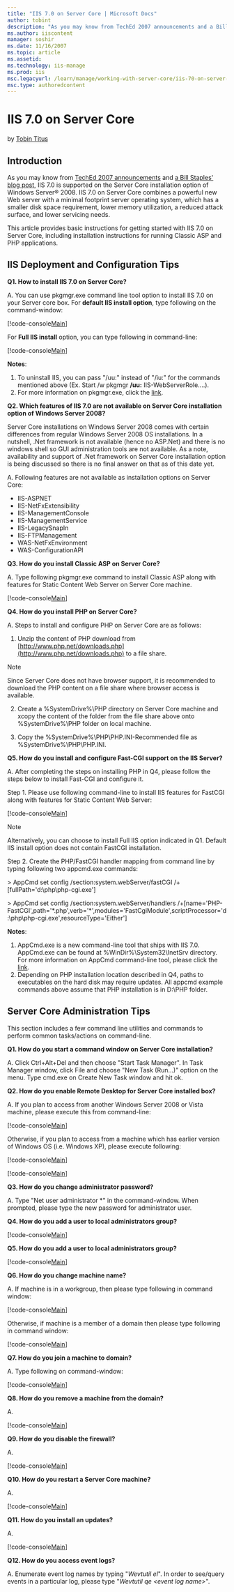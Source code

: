 ```yaml
---
title: "IIS 7.0 on Server Core | Microsoft Docs"
author: tobint
description: "As you may know from TechEd 2007 announcements and a Bill Staples' blog post , IIS 7.0 is supported on the Server Core installation option of Windows Server..."
ms.author: iiscontent
manager: soshir
ms.date: 11/16/2007
ms.topic: article
ms.assetid: 
ms.technology: iis-manage
ms.prod: iis
msc.legacyurl: /learn/manage/working-with-server-core/iis-70-on-server-core
msc.type: authoredcontent
---
```

IIS 7.0 on Server Core
====================
by [Tobin Titus](https://github.com/tobint)

## Introduction

As you may know from [TechEd 2007 announcements](https://www.microsoft.com/presspass/features/2007/jun07/06-04IIS7.mspx) and [a Bill Staples' blog post](https://blogs.iis.net/bills/archive/2007/06/04/iis7-on-server-core.aspx), IIS 7.0 is supported on the Server Core installation option of Windows Server® 2008. IIS 7.0 on Server Core combines a powerful new Web server with a minimal footprint server operating system, which has a smaller disk space requirement, lower memory utilization, a reduced attack surface, and lower servicing needs.

This article provides basic instructions for getting started with IIS 7.0 on Server Core, including installation instructions for running Classic ASP and PHP applications.

## IIS Deployment and Configuration Tips

**Q1. How to install IIS 7.0 on Server Core?**

A. You can use pkgmgr.exe command line tool option to install IIS 7.0 on your Server core box. For **default IIS install option**, type following on the command-window:


[!code-console[Main](iis-70-on-server-core/samples/sample1.cmd)]


For **Full IIS install** option, you can type following in command-line:


[!code-console[Main](iis-70-on-server-core/samples/sample2.cmd)]


**Notes**:


1. To uninstall IIS, you can pass "/uu:" instead of "/iu:" for the commands mentioned above (Ex. Start /w pkgmgr **/uu:** IIS-WebServerRole….).
2. For more information on pkgmgr.exe, click the [link](../../install/installing-iis-7/installing-iis-from-the-command-line.md).


**Q2. Which features of IIS 7.0 are not available on Server Core installation option of Windows Server 2008?**

Server Core installations on Windows Server 2008 comes with certain differences from regular Windows Server 2008 OS installations. In a nutshell, .Net framework is not available (hence no ASP.Net) and there is no windows shell so GUI administration tools are not available. As a note, availability and support of .Net framework on Server Core installation option is being discussed so there is no final answer on that as of this date yet.

A. Following features are not available as installation options on Server Core:


- IIS-ASPNET
- IIS-NetFxExtensibility
- IIS-ManagementConsole
- IIS-ManagementService
- IIS-LegacySnapIn
- IIS-FTPManagement
- WAS-NetFxEnvironment
- WAS-ConfigurationAPI


**Q3. How do you install Classic ASP on Server Core?**

A. Type following pkgmgr.exe command to install Classic ASP along with features for Static Content Web Server on Server Core machine.


[!code-console[Main](iis-70-on-server-core/samples/sample3.cmd)]


**Q4. How do you install PHP on Server Core?**

A. Steps to install and configure PHP on Server Core are as follows:

1. Unzip the content of PHP download from [http://www.php.net/downloads.php](http://www.php.net/downloads.php) to a file share.

> [!NOTE]
> Since Server Core does not have browser support, it is recommended to download the PHP content on a file share where browser access is available.

2. Create a %SystemDrive%\PHP directory on Server Core machine and xcopy the content of the folder from the file share above onto %SystemDrive%\PHP folder on local machine.

3. Copy the %SystemDrive%\PHP\PHP.INI-Recommended file as %SystemDrive%\PHP\PHP.INI.

**Q5. How do you install and configure Fast-CGI support on the IIS Server?**

A. After completing the steps on installing PHP in Q4, please follow the steps below to install Fast-CGI and configure it.

Step 1. Please use following command-line to install IIS features for FastCGI along with features for Static Content Web Server:


[!code-console[Main](iis-70-on-server-core/samples/sample4.cmd)]


> [!NOTE]
> Alternatively, you can choose to install Full IIS option indicated in Q1. Default IIS install option does not contain FastCGI installation.

Step 2. Create the PHP/FastCGI handler mapping from command line by typing following two appcmd.exe commands:

&gt; AppCmd set config /section:system.webServer/fastCGI /+[fullPath='d:\php\php-cgi.exe']

&gt; AppCmd set config /section:system.webServer/handlers /+[name='PHP-FastCGI',path='\*.php',verb='\*',modules='FastCgiModule',scriptProcessor='d:\php\php-cgi.exe',resourceType='Either']

**Notes**:

1. AppCmd.exe is a new command-line tool that ships with IIS 7.0. AppCmd.exe can be found at %WinDir%\System32\InetSrv directory. For more information on AppCmd command-line tool, please click the [link](../../get-started/getting-started-with-iis/getting-started-with-appcmdexe.md).
2. Depending on PHP installation location described in Q4, paths to executables on the hard disk may require updates. All appcmd example commands above assume that PHP installation is in D:\PHP folder.

## Server Core Administration Tips

This section includes a few command line utilities and commands to perform common tasks/actions on command-line.

**Q1. How do you start a command window on Server Core installation?**

A. Click Ctrl+Alt+Del and then choose "Start Task Manager". In Task Manager window, click File and choose "New Task (Run…)" option on the menu. Type cmd.exe on Create New Task window and hit ok.

**Q2. How do you enable Remote Desktop for Server Core installed box?**

A. If you plan to access from another Windows Server 2008 or Vista machine, please execute this from command-line:


[!code-console[Main](iis-70-on-server-core/samples/sample5.cmd)]


Otherwise, if you plan to access from a machine which has earlier version of Windows OS (i.e. Windows XP), please execute following:

[!code-console[Main](iis-70-on-server-core/samples/sample6.cmd)]

[!code-console[Main](iis-70-on-server-core/samples/sample7.cmd)]

**Q3. How do you change administrator password?**

A. Type "Net user administrator \*" in the command-window. When prompted, please type the new password for administrator user.

**Q4. How do you add a user to local administrators group?**


[!code-console[Main](iis-70-on-server-core/samples/sample8.cmd)]


**Q5. How do you add a user to local administrators group?**


[!code-console[Main](iis-70-on-server-core/samples/sample9.cmd)]


**Q6. How do you change machine name?**

A. If machine is in a workgroup, then please type following in command window:


[!code-console[Main](iis-70-on-server-core/samples/sample10.cmd)]


Otherwise, if machine is a member of a domain then please type following in command window:


[!code-console[Main](iis-70-on-server-core/samples/sample11.cmd)]


**Q7. How do you join a machine to domain?**

A. Type following on command-window:


[!code-console[Main](iis-70-on-server-core/samples/sample12.cmd)]


**Q8. How do you remove a machine from the domain?**

A.

[!code-console[Main](iis-70-on-server-core/samples/sample13.cmd)]

**Q9. How do you disable the firewall?**

 A.

[!code-console[Main](iis-70-on-server-core/samples/sample14.cmd)]


**Q10. How do you restart a Server Core machine?**

A.

[!code-console[Main](iis-70-on-server-core/samples/sample15.cmd)]


**Q11. How do you install an updates?**

A. 

[!code-console[Main](iis-70-on-server-core/samples/sample16.cmd)]


**Q12. How do you access event logs?**

A. Enumerate event log names by typing "*Wevtutil el*". In order to see/query events in a particular log, please type "*Wevtutil qe &lt;event log name&gt;*".